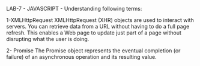 LAB-7 - JAVASCRIPT - Understanding following terms:  

1-XMLHttpRequest
XMLHttpRequest (XHR) objects are used to interact with servers. You can retrieve data from a URL without having to do a full page refresh. This enables a Web page to update just part of a page without disrupting what the user is doing.

2- Promise
The Promise object represents the eventual completion (or failure) of an asynchronous operation and its resulting value.





